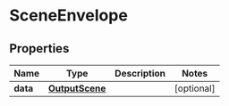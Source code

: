 
# SceneEnvelope

## Properties
Name | Type | Description | Notes
------------ | ------------- | ------------- | -------------
**data** | [**OutputScene**](OutputScene.md) |  |  [optional]



